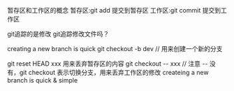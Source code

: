 暂存区和工作区的概念
暂存区:git add 提交到暂存区
工作区:git commit 提交到工作区

git追踪的是修改
git追踪修改文件吗？

creating a new branch is quick
git checkout -b dev   // 用来创建一个新的分支

git reset HEAD xxx    用来丢弃暂存区的内容
git checkout -- xxx // 注意 -- 没有，git checkout 表示切换分支，用来丢弃工作区的修改
createing a new branch is quick & simple
